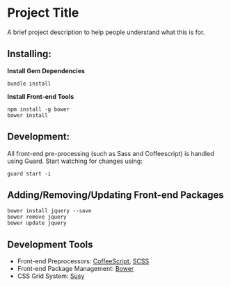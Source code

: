 # Project Title

A brief project description to help people understand what this is for.

## Installing:

**Install Gem Dependencies**

	bundle install

**Install Front-end Tools**

	npm install -g bower
	bower install
	
## Development:

All front-end pre-processing (such as Sass and Coffeescript) is handled using Guard. Start watching for changes using:

	guard start -i

## Adding/Removing/Updating Front-end Packages

	bower install jquery --save
	bower remove jquery
	bower update jquery
	
	
## Development Tools
* Front-end Preprocessors: [CoffeeScript](http://coffeescript.org/), [SCSS](http://sass-lang.com/)
* Front-end Package Management: [Bower](http://bower.io)
* CSS Grid System: [Susy](http://susy.oddbird.net)

